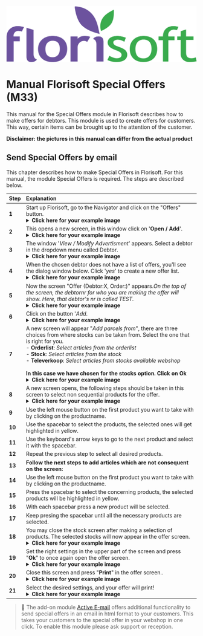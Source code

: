 <img src="../../fslogo.png">

# Manual Florisoft Special Offers (M33)

This manual for the Special Offers module in Florisoft describes how to make offers for debtors. This module is used to create offers for customers. This way, certain items can be brought up to the attention of the customer.

**Disclaimer: the pictures in this manual can differ from the actual product**

## Send Special Offers by email

This chapter describes how to make Special Offers in Florisoft. For this manual, the module Special Offers is required. The steps are described below.

|Step|Explanation|
|:--|:--|
|**1**|Start up Florisoft, go to the Navigator and click on the "Offers" button.<details><summary><b>Click here for your example image</b></summary><img src=".Handleiding aanbiedingen mail Florisoft/media/image1.png"></details>|
|**2**|This opens a new screen, in this window click on '**Open / Add**'.<details><summary><b>Click here for your example image</b></summary><img src=".Handleiding aanbiedingen mail Florisoft/media/image2.png"></details>|
|**3**|The window '*View / Modify Advertisment*' appears. Select a debtor in the dropdown menu called Debtor.<details><summary><b>Click here for your example image</b></summary><img src=".Handleiding aanbiedingen mail Florisoft/media/image3.png"></details>|
|**4**|When the chosen debtor does not have a list of offers, you'll see the dialog window below. Click '*yes*' to create a new offer list.<details><summary><b>Click here for your example image</b></summary><img src=".Handleiding aanbiedingen mail Florisoft/media/image3.png"></details>|
|**5**|Now the screen "Offer (Debtor:X, Order:)" appears.*On the top of the screen, the debtornr for who you are making the offer will show. Here, that debtor's nr is called TEST.*<details><summary><b>Click here for your example image</b></summary><img src=".Handleiding aanbiedingen mail Florisoft/media/image6.png"></details>|
|**6**|Click on the button '*Add*.<details><summary><b>Click here for your example image</b></summary><img src=".Handleiding aanbiedingen mail Florisoft/media/image6.png"></details>|
|**7**|A new screen will appear "*Add parcels from*", there are three choices from where stocks can be taken from. Select the one that is right for you.<br>- **Orderlist**: *Select articles from the orderlist*<br>- **Stock**: *Select articles from the stock*<br>- **Televerkoop**: *Select articles from stocks available webshop*<br><br>**In this case we have chosen for the stocks option. Click on Ok** <details><summary><b>Click here for your example image</b></summary><img src=".Handleiding aanbiedingen mail Florisoft/media/image7.png"></details>|
|**8**|A new screen opens, the following steps should be taken in this screen to select non sequential products for the offer.<details><summary><b>Click here for your example image</b></summary><img src=".Handleiding aanbiedingen mail Florisoft/media/image8.png"></details>|
|**9**|Use the left mouse button on the first product you want to take with by clicking on the productname.|
|**10**|Use the spacebar to select the products, the selected ones will get highlighted in yellow.|
|**11**|Use the keyboard's arrow keys to go to the next product and select it with the spacebar.|
|**12**|Repeat the previous step to select all desired products.|
|**13**|**Follow the next steps to add articles which are not consequent on the screen:**|
|**14**|Use the left mouse button on the first product you want to take with by clicking on the productname.|
|**15**|Press the spacebar to select the concerning products, the selected products will be highlighted in yellow.|
|**16**|With each spacebar press a new product will be selected.|
|**17**|Keep presing the spacebar until all the necessary products are selected.|
|**18**|You may close the stock screen after making a selection of products. The selected stocks will now appear in the offer screen.<details><summary><b>Click here for your example image</b></summary><img src=".Handleiding aanbiedingen mail Florisoft/media/image9.png"></details>|
|**19**|Set the right settings in the upper part of the screen and press "**Ok**" to once again open the offer screen.<details><summary><b>Click here for your example image</b></summary><img src=".Handleiding aanbiedingen mail Florisoft/media/image13.png"></details>|
|**20**|Close this screen and press "**Print**" in the offer screen..<details><summary><b>Click here for your example image</b></summary><img src=".Handleiding aanbiedingen mail Florisoft/media/image14.png"></details>|
|**21**|Select the desired settings, and your offer will print!<br><details><summary><b>Click here for your example image</b></summary><img src=".Handleiding aanbiedingen mail Florisoft/media/image15.png"></details>|

> :memo: The add-on module [Active E-mail](https://github.com/florisoft/User.Manuals/tree/main/E-COMMERCE/Active%20email%20(M56)) offers additional functionality to send special offers in an email in html format to your customers. This takes your customers to the special offer in your webshop in one click. To enable this module please ask support or reception.